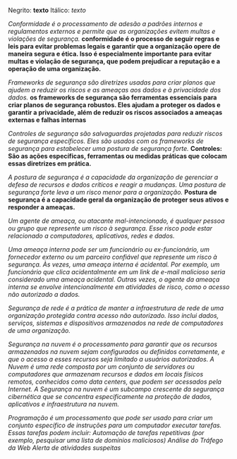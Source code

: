 Negrito: **texto**
Itálico: *texto*

*Conformidade é o processamento de adesão a padrões internos e regulamentos externos e permite que as organizações evitem multas e violações de segurança.* **conformidade é o processo de seguir regras e leis para evitar problemas legais e garantir que a organização opere de maneira segura e ética. Isso é especialmente importante para evitar multas e violação de segurança, que podem prejudicar a reputação e a operação de uma organização.**

*Frameworks de segurança são diretrizes usadas para criar planos que ajudem a reduzir os riscos e as ameaças aos dados e à privacidade dos dados.* **os frameworks de segurança são ferramentas essenciais para criar planos de segurança robustos. Eles ajudam a proteger os dados e garantir a privacidade, além de reduzir os riscos associados a ameaças externas e falhas internas**

*Controles de segurança são salvaguardas projetadas para reduzir riscos de segurança específicos. Eles são usados com os frameworks de segurança para estabelecer uma postura de segurança forte.* **Controles: São as ações específicas, ferramentas ou medidas práticas que colocam essas diretrizes em prática.**

*A postura de segurança é a capacidade da organização de gerenciar a defesa de recursos e dados críticos e reagir a mudanças. Uma postura de segurança forte leva a um risco menor para a organização.* **Postura de segurança é a capacidade geral da organização de proteger seus ativos e responder a ameaças.**

*Um agente de ameaça, ou atacante mal-intencionado, é qualquer pessoa ou grupo que represente um risco à segurança. Esse risco pode estar relacionado a computadores, aplicativos, redes e dados.*

*Uma ameaça interna pode ser um funcionário ou ex-funcionário, um fornecedor externo ou um parceiro confiável que represente um risco à segurança. Às vezes, uma ameaça interna é acidental. Por exemplo, um funcionário que clica acidentalmente em um link de e-mail malicioso seria considerado uma ameaça acidental. Outras vezes, o agente da ameaça interna se envolve intencionalmente em atividades de risco, como o acesso não autorizado a dados.*

*Segurança de rede é a prática de manter a infraestrutura de rede de uma organização protegida contra acesso não autorizado. Isso inclui dados, serviços, sistemas e dispositivos armazenados na rede de computadores de uma organização.*

*Segurança na nuvem é o processamento para garantir que os recursos armazenados na nuvem sejam configurados ou definidos corretamente, e que o acesso a esses recursos seja limitado a usuários autorizados. A Nuvem é uma rede composta por um conjunto de servidores ou computadores que armazenam recursos e dados em locais físicos remotos, conhecidos como data centers, que podem ser acessados pela Internet. A Segurança na nuvem é um subcampo crescente da segurança cibernética que se concentra especificamente na proteção de dados, aplicativos e infraestrutura na nuvem.*

*Programação é um processamento que pode ser usado para criar um conjunto específico de instruções para um computador executar tarefas. Essas tarefas podem incluir:
    Automação de tarefas repetitivas (por exemplo, pesquisar uma lista de domínios maliciosos)
    Análise do Tráfego da Web
    Alerta de atividades suspeitas*
